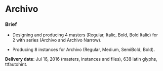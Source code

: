 # Archivo


### Brief

* Designing and producing 4 masters (Regular, Italic, Bold, Bold Italic)
for 2 with series (Archivo and Archivo Narrow).

* Producing 8 instances
for Archivo (Regular, Medium, SemiBold, Bold).

**Delivery date:** Jul 16, 2016
(masters, instances and files), 638 latin glyphs, ttfautohint.
